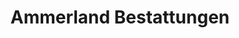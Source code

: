 ---
title: "Ammerland Bestattungen"
url: /herrsching-am-ammersee/ammerland-bestattungen/
shop: Bestattungen
---
